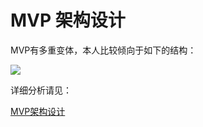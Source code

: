 # MVP 架构设计
MVP有多重变体，本人比较倾向于如下的结构：

![](https://cms-assets.tutsplus.com/uploads/users/1308/posts/26206/image/action_diagram.png)

详细分析请见：

[MVP架构设计](https://code.tutsplus.com/series/how-to-adopt-model-view-presenter-on-android--cms-1012)

